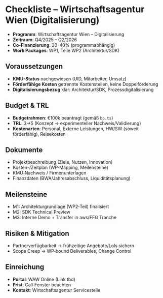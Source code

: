 # Checkliste – Wirtschaftsagentur Wien (Digitalisierung)

- __Programm__: Wirtschaftsagentur Wien – Digitalisierung
- __Zeitraum__: Q4/2025 – Q2/2026
- __Co‑Finanzierung__: 20–40% (programmabhängig)
- __Work Packages__: WP1, Teile WP2 (Architektur/SDK)

## Voraussetzungen
- __KMU-Status__ nachgewiesen (UID, Mitarbeiter, Umsatz)
- __Förderfähige Kosten__ getrennte Kostenstellen, keine Doppelförderung
- __Digitalisierungsbezug__ klar: Architektur/SDK, Prozessdigitalisierung

## Budget & TRL
- __Budgetrahmen__: €100k beantragt (gemäß `bp.ts`)
- __TRL__: 3→5 (Konzept → experimenteller Nachweis/Validierung)
- __Kostenarten__: Personal, Externe Leistungen, HW/SW (soweit förderfähig), Reisekosten

## Dokumente
- Projektbeschreibung (Ziele, Nutzen, Innovation)
- Kosten-/Zeitplan (WP‑Mapping, Meilensteine)
- KMU‑Nachweis / Firmenunterlagen
- Finanzdaten (BWA/Jahresabschluss, Liquiditätsplanung)

## Meilensteine
- M1: Architekturgrundlage (WP2‑Teil) finalisiert
- M2: SDK Technical Preview
- M3: Interne Demo + Transfer in aws/FFG Tranche

## Risiken & Mitigation
- Partnerverfügbarkeit → frühzeitige Angebote/LoIs sichern
- Scope Creep → WP‑bound Deliverables, Change Control

## Einreichung
- __Portal__: WAW Online (Link tbd)
- __Frist__: Call‑Fenster beachten
- __Kontakt__: Wirtschaftsagentur Servicestelle

